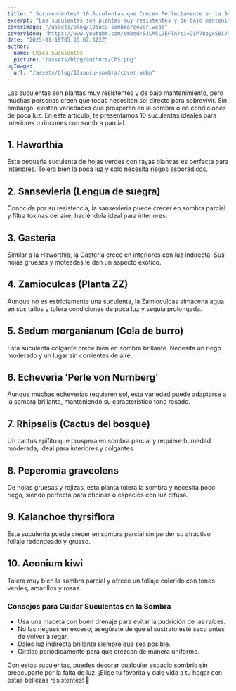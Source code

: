 ```yaml
---
title: "¡Sorprendentes! 10 Suculentas que Crecen Perfectamente en la Sombra"
excerpt: "Las suculentas son plantas muy resistentes y de bajo mantenimiento, pero muchas personas creen que todas necesitan sol directo para sobrevivir. "
coverImage: "/assets/blog/10sucu-sombra/cover.webp"
coverVideo: "https://www.youtube.com/embed/SJLM5L9EFTA?si=OIP78oyxS8iVy7qd"
date: "2025-01-18T05:35:07.322Z"
author:
  name: Chica Suculentas
  picture: "/assets/blog/authors/ChS.png"
ogImage:
  url: "/assets/blog/10suucu-sombra/cover.webp"
---
```


Las suculentas son plantas muy resistentes y de bajo mantenimiento, pero muchas personas creen que todas necesitan sol directo para sobrevivir. Sin embargo, existen variedades que prosperan en la sombra o en condiciones de poca luz. En este artículo, te presentamos 10 suculentas ideales para interiores o rincones con sombra parcial.

## 1. **Haworthia**
Esta pequeña suculenta de hojas verdes con rayas blancas es perfecta para interiores. Tolera bien la poca luz y solo necesita riegos esporádicos.

## 2. **Sansevieria (Lengua de suegra)**
Conocida por su resistencia, la sansevieria puede crecer en sombra parcial y filtra toxinas del aire, haciéndola ideal para interiores.

## 3. **Gasteria**
Similar a la Haworthia, la Gasteria crece en interiores con luz indirecta. Sus hojas gruesas y moteadas le dan un aspecto exótico.

## 4. **Zamioculcas (Planta ZZ)**
Aunque no es estrictamente una suculenta, la Zamioculcas almacena agua en sus tallos y tolera condiciones de poca luz y sequía prolongada.

## 5. **Sedum morganianum (Cola de burro)**
Esta suculenta colgante crece bien en sombra brillante. Necesita un riego moderado y un lugar sin corrientes de aire.

## 6. **Echeveria 'Perle von Nurnberg'**
Aunque muchas echeverias requieren sol, esta variedad puede adaptarse a la sombra brillante, manteniendo su característico tono rosado.

## 7. **Rhipsalis (Cactus del bosque)**
Un cactus epífito que prospera en sombra parcial y requiere humedad moderada, ideal para interiores y colgantes.

## 8. **Peperomia graveolens**
De hojas gruesas y rojizas, esta planta tolera la sombra y necesita poco riego, siendo perfecta para oficinas o espacios con luz difusa.

## 9. **Kalanchoe thyrsiflora**
Esta suculenta puede crecer en sombra parcial sin perder su atractivo follaje redondeado y grueso.

## 10. **Aeonium kiwi**
Tolera muy bien la sombra parcial y ofrece un follaje colorido con tonos verdes, amarillos y rosas.

### **Consejos para Cuidar Suculentas en la Sombra**
- Usa una maceta con buen drenaje para evitar la pudrición de las raíces.
- No las riegues en exceso; asegúrate de que el sustrato esté seco antes de volver a regar.
- Dales luz indirecta brillante siempre que sea posible.
- Gíralas periódicamente para que crezcan de manera uniforme.

Con estas suculentas, puedes decorar cualquier espacio sombrío sin preocuparte por la falta de luz. ¡Elige tu favorita y dale vida a tu hogar con estas bellezas resistentes! 🌱

